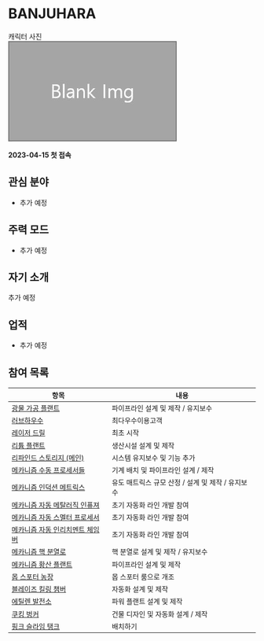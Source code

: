 # BANJUHARA

캐릭터 사진  
![캐릭터](../../asset/blank_img.jpg)

**2023-04-15 첫 접속**
## 관심 분야

- 추가 예정

## 주력 모드

- 추가 예정

## 자기 소개

추가 예정

## 업적

- 추가 예정

## 참여 목록

<!-- tag_target_open:contribution_list:member_contribute -->
|항목|내용|
|--|--|
|[광물 가공 플랜트](../systems/mk_ore_processing_plant.md)|파이프라인 설계 및 제작 / 유지보수|
|[러브하우수 ](../systems/love_house.md)|최다우수이용고객|
|[레이저 드릴](../systems/laser_drill.md)|최초 시작|
|[리튬 플랜트](../systems/mk_lithum_plant.md)|생산시설 설계 및 제작|
|[리파인드 스토리지 (메인)](../systems/rs_main.md)|시스템 유지보수 및 기능 추가|
|[메카니즘 수동 프로세서들](../systems/mk_manual_processors.md)|기계 배치 및 파이프라인 설계 / 제작|
|[메카니즘 인덕션 메트릭스](../systems/mk_induction_matrix.md)|유도 매트릭스 규모 산정 / 설계 및 제작 / 유지보수|
|[메카니즘 자동 메탈러직 인퓨져](../systems/mk_auto_metallurgic_infuser.md)|초기 자동화 라인 개발 참여|
|[메카니즘 자동 스멜터 프로세서](../systems/mk_auto_smeltery.md)|초기 자동화 라인 개발 참여|
|[메카니즘 자동 인리치멘트 체임버](../systems/mk_auto_enrichment_chamber.md)|초기 자동화 라인 개발 참여|
|[메카니즘 핵 분열로](../systems/mk_fission_reactor.md)|핵 분열로 설계 및 제작 / 유지보수|
|[메카니즘 황산 플랜트](../systems/mk_sulfer_plant.md)|파이프라인 설계 및 제작|
|[몹 스포터 농장](../systems/mobspawner_farm.md)|몹 스포터 룸으로 개조|
|[블레이즈 킬링 챔버](../systems/blaze_killing_chamber.md)|자동화 설계 및 제작|
|[에틸렌 발전소](../systems/mk_ethylene_generator.md)|파워 플랜트 설계 및 제작|
|[쿠킹 벙커](../systems/cooking_bunker.md)|건물 디자인 및 자동화 설계 / 제작|
|[핑크 슬라임 탱크](../systems/pink_slime_tank.md)|배치하기|
<!-- tag_close -->